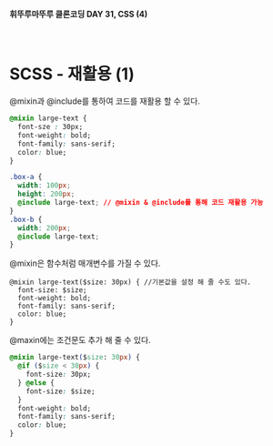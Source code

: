 #### 휘뚜루마뚜루 클론코딩 DAY 31, CSS (4)

<br>

# SCSS - 재활용 (1)

@mixin과 @include를 통하여 코드를 재활용 할 수 있다.

```CSS
@mixin large-text {
  font-sze : 30px;
  font-weight: bold;
  font-family: sans-serif;
  color: blue;
}

.box-a {
  width: 100px;
  height: 200px;
  @include large-text; // @mixin & @include를 통해 코드 재활용 가능
}
.box-b {
  width: 200px;
  @include large-text;
}
```

@mixin은 함수처럼 매개변수를 가질 수 있다.

```
@mixin large-text($size: 30px) { //기본값을 설정 해 줄 수도 있다.
  font-size: $size;
  font-weight: bold;
  font-family: sans-serif;
  color: blue;
}
```

@maxin에는 조건문도 추가 해 줄 수 있다.

```CSS
@mixin large-text($size: 30px) {
  @if ($size < 30px) {
    font-size: 30px;
  } @else {
    font-size: $size;
  }
  font-weight: bold;
  font-family: sans-serif;
  color: blue;
}
```
